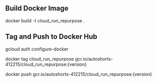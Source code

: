 ## Build Docker Image

docker build -t cloud_run_repurpose .

## Tag and Push to Docker Hub
<!-- 
docker tag cloud_run_repurpose kacperadach615/cloud_run_repurpose:{version}

docker login

docker push kacperadach615/cloud_run_repurpose:{version} -->

gcloud auth configure-docker

docker tag cloud_run_repurpose gcr.io/autoshorts-412215/cloud_run_repurpose:{version}

docker push gcr.io/autoshorts-412215/cloud_run_repurpose:{version}
